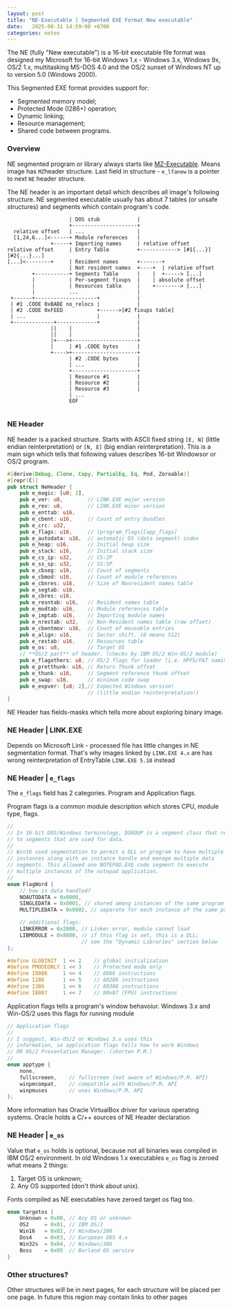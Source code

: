 ```yaml
---
layout: post
title: "NE-Executable | Segmented EXE Format New executable"
date:   2025-08-31 14:59:00 +0700
categories: notes 
---
```


The NE (fully "New executable") is a 16-bit executable file format was designed my Microsoft for 16-bit Windows 1.x - Windows 3.x, Windows 9x, OS/2 1.x, multitasking MS-DOS 4.0 and the OS/2 sunset of Windows NT up to version 5.0 (Windows 2000).

This Segmented EXE format provides support for:
 - Segmented memory model;
 - Protected Mode (I286+) operation;
 - Dynamic linking;
 - Resource management; 
 - Shared code between programs.

### Overview

NE segmented program or library always starts like [MZ-Executable](https://alexeytolstopyatov.github.io/notes/2025/08/14/mz.html).
Means image has `MZ`header structure. Last field in structure - `e_lfanew`
is a pointer to next `NE` header structure.

The NE header is an important detail which describes all image's following structure. NE segmented executable usually has about 7 tables (or unsafe structures) and segments which contain program's code.

```
                    | DOS stub            |
                    +---------------------+
  relative offset   | ...                 |
  [1,24,6...]<------+ Module references   |
              +-----+ Importing names     | relative offset
relative offset     | Entry Table         +------------> [#1{...}][#2{...}...]
[...]<--------+     | Resident names      +-------+
                    | Not resident names  +----+  | relative offset
        +-----------+ Segments Table      |    |  +-----> [...]
        |           | Per-segment fixups  |    | absolute offset
        |           | Resources table     |    +--------> [...]
        |           ...                   |
 +------+--------------------+            |
 | #1 .CODE 0xBABE no_relocs |            |
 | #2 .CODE 0xFEED           +------>[#2 fixups table]
 | ...                       |            |
 +-------------+-------------+            |
              ||    |                     |
              ||    |                     |
              |+--->+---------------------+
              |     | #1 .CODE bytes      |
              +---->+---------------------+
                    | #2 .CODE bytes      |
                    | ...                 |
                    +---------------------+
                    | Resource #1         |
                    | Resource #2         |
                    | Resource #3         |
                    | ...
                    EOF
                    
```

### NE Header

NE header is a packed structure. Starts with ASCII fixed string
`[E, N]` (little endian reinterpretation) or `[N, E]` (big endian reinterpretation). This is a main sign which tells that following
values describes 16-bit Windowsor or OS/2 program.

```rust
#[derive(Debug, Clone, Copy, PartialEq, Eq, Pod, Zeroable)]
#[repr(C)]
pub struct NeHeader {
    pub e_magic: [u8; 2],
    pub e_ver: u8,        // LINK.EXE major version
    pub e_rev: u8,        // LINK.EXE minor version
    pub e_enttab: u16,
    pub e_cbent: u16,     // Count of entry bundles
    pub e_crc: u32,
    pub e_flags: u16,     // [program_flags][app_flags]
    pub e_autodata: u16,  // automatic DS (data segment) index
    pub e_heap: u16,      // Initial heap size
    pub e_stack: u16,     // Initial stack size 
    pub e_cs_ip: u32,     // CS:IP
    pub e_ss_sp: u32,     // SS:SP
    pub e_cbseg: u16,     // Count of segments
    pub e_cbmod: u16,     // Count of module references
    pub e_cbnres: u16,    // Size of Nonresident names table
    pub e_segtab: u16,
    pub e_cbres: u16, 
    pub e_resntab: u16,   // Resident names table
    pub e_modtab: u16,    // Module references table
    pub e_imptab: u16,    // Importing module names
    pub e_nrestab: u32,   // Non-Resident names table (raw offset)
    pub e_cbentmov: u16,  // Count of moveable entries 
    pub e_align: u16,     // Sector shift. (0 means 512)
    pub e_restab: u16,    // Resources table
    pub e_os: u8,         // Target OS
    // **OS/2 part** of header. (checks by IBM OS/2 Win-OS/2 module)
    pub e_flagothers: u8, // OS/2 flags for loader (i.e. HPFS/FAT naming) 
    pub e_pretthunk: u16, // Return Thunk offset
    pub e_thunk: u16,     // Segment reference thunk offset
    pub e_swap: u16,      // minimum code swap
    pub e_expver: [u8; 2],// Expected Windows version!
                          // (little endian reinterpretation!)
}
```

NE Header has fields-masks which tells more about
exploring binary image.

### NE Header | LINK.EXE

Depends on Microsoft Link - processed file has little changes
in NE segmentation format. That's why images linked by `LINK.EXE 4.x`
are has wrong reinterpretation of EntryTable `LINK.EXE 5.10` instead

### NE Header | `e_flags`

The `e_flags` field has 2 categories. Program and Application flags.

Program flags is a common module description which stores
CPU, module type, flags.
```cpp
//
// In 16-bit DOS/Windows terminology, DGROUP is a segment class that referring
// to segments that are used for data.
//
// Win16 used segmentation to permit a DLL or program to have multiple
// instances along with an instance handle and manage multiple data
// segments. This allowed one NOTEPAD.EXE code segment to execute
// multiple instances of the notepad application.
//
enum FlagWord {
    // how is data handled?
    NOAUTODATA = 0x0000,
    SINGLEDATA = 0x0001, // shared among instances of the same program
    MULTIPLEDATA = 0x0002, // separate for each instance of the same program

    // additional flags:
    LINKERROR = 0x2000, // Linker error, module cannot load
    LIBMODULE = 0x8000, // if this flag is set, this is a DLL;
                        // see the "Dynamic Libraries" section below
};

#define GLOBINIT  1 << 2    // global initialization
#define PMODEONLY 1 << 3    // Protected mode only
#define I8086     1 << 4    // 8086 instructions
#define I286      1 << 5    // 80286 instructions
#define I386      1 << 6    // 80386 instructions
#define I8087     1 << 7    // 80x87 (FPU) instructions
```

Application flags tells a program's window behavoiur. Windows 3.x and Win-OS/2 uses this flags for running module

```cpp
// Application flags
// 
// I suggest, Win-OS/2 or Windows 3.x uses this 
// information, so application flags tells how to work Windows
// OR OS/2 Presentation Manager. (shorten P.M.) 
// 
enum apptype {
    none,
    fullscreeen,    // fullscreen (not aware of Windows/P.M. API)
    winpmcompat,    // compatible with Windows/P.M. API
    winpmuses       // uses Windows/P.M. API
};
```

More information has Oracle VirtualBox driver for various 
operating systems. Oracle holds a C/++ sources of NE Header declaration

### NE Header | `e_os`

Value that `e_os` holds is optional, because not all binaries
was compiled in IBM OS/2 environment. 
In old Windows 1.x executables `e_os` flag is zeroed what means 2 things: 
1. Target OS is unknown;
2. Any OS supported (don't think about unix).

Fonts compiled as NE executables have zeroed target os flag too.

```rust
enum targetos {
    Unknown = 0x00, // Any OS or unknown
    OS2     = 0x01, // IBM OS/2
    Win16   = 0x02, // Windows/286
    Dos4    = 0x03, // European DOS 4.x
    Win32s  = 0x04, // Windows/386
    Boss    = 0x05  // Borland OS service
}
```

### Other structures?

Other structures will be in next pages, for each structure
will be placed per one page. In future this region may contain
links to other pages 